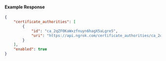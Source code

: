 <!-- Code generated for API Clients. DO NOT EDIT. -->

#### Example Response

```json
{
	"certificate_authorities": [
		{
			"id": "ca_2qZF0KaWxzfnuyn6hagX5aLgre5",
			"uri": "https://api.ngrok.com/certificate_authorities/ca_2qZF0KaWxzfnuyn6hagX5aLgre5"
		}
	],
	"enabled": true
}
```
